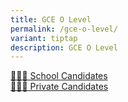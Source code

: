 ```yaml
---
title: GCE O Level
permalink: /gce-o-level/
variant: tiptap
description: GCE O Level
---
```

<p></p>
<div class="isomer-card-grid"><a rel="noopener noreferrer nofollow" href="/gce-o-level/school-candidates/gce-o-level-school-candidates/" class="isomer-card"><div class="isomer-card-body"><div class="isomer-card-title">👨🏻‍🎓 School Candidates</div><div class="isomer-card-link"> </div></div></a>
<a rel="noopener noreferrer nofollow" href="/gce-o-level/private-candidates/gce-o-level-private-candidates/" class="isomer-card">
<div class="isomer-card-body">
<div class="isomer-card-title">🙋🏻‍♀️ Private Candidates</div>
<div class="isomer-card-link"></div>
</div>
</a>
</div>
<p></p>